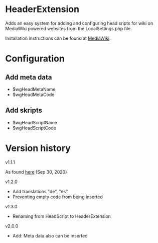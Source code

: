 HeaderExtension
==========

Adds an easy system for adding and configuring head sripts for wiki on MediaWiki powered websites from the LocalSettings.php file.

Installation instructions can be found at [MediaWiki](http://www.mediawiki.org/wiki/Extension:HeaderExtension).

# Configuration

## Add meta data

* $wgHeadMetaName
* $wgHeadMetaCode

## Add skripts

* $wgHeadScriptName
* $wgHeadScriptCode

# Version history

v1.1.1

As found [here](https://github.com/wikimedia/mediawiki-extensions-HeadScript) (Sep 30, 2020)

v1.2.0

* Add translations "de", "es"
* Preventing empty code from being inserted

v1.3.0

* Renaming from HeadScript to HeaderExtension

v2.0.0

* Add: Meta data also can be inserted
